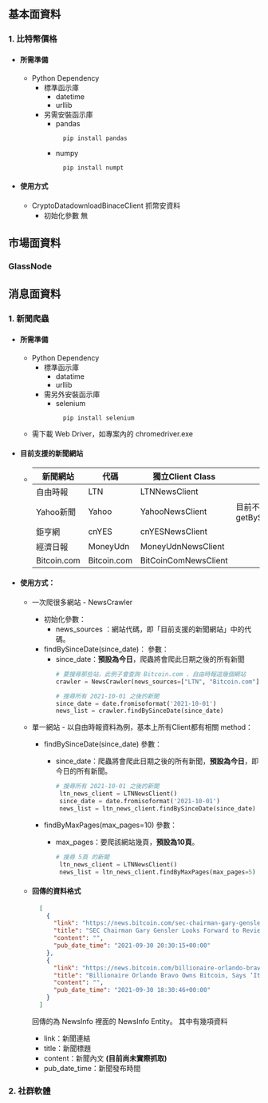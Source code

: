 ## 基本面資料
### 1. 比特幣價格
  * #### 所需準備
    * Python Dependency
      * 標準函示庫
        * datetime
        * urllib
      * 另需安裝函示庫
        * pandas
          ```shell
            pip install pandas
          ```
        * numpy
          ```shell
            pip install numpt
          ```
  * #### 使用方式
    * CryptoDatadownloadBinaceClient 抓幣安資料
      * 初始化參數
        無

## 市場面資料
### GlassNode

## 消息面資料
### 1. 新聞爬蟲
  * #### 所需準備
    * Python Dependency
      * 標準函示庫
        * datatime
        * urllib
      * 需另外安裝函示庫
        * selenium
          ```shell
            pip install selenium
          ```
    * 需下載 Web Driver，如專案內的 chromedriver.exe

* #### 目前支援的新聞網站
  * |新聞網站| 代碼 |獨立Client Class|備註|
    |--------|-----|----------|---------|
    |自由時報 |LTN|LTNNewsClient||
    |Yahoo新聞|Yahoo|YahooNewsClient|目前不支援 getBySinceDate()|
    |鉅亨網|cnYES|cnYESNewsClient||
    |經濟日報|MoneyUdn|MoneyUdnNewsClient||
    |Bitcoin.com|Bitcoin.com|BitCoinComNewsClient||



* #### 使用方式：
  * 一次爬很多網站 - NewsCrawler
    * 初始化參數：
      * news_sources ：網站代碼，即「目前支援的新聞網站」中的代碼。
    * findBySinceDate(since_date)：
      參數：
      * since_date：**預設為今日**，爬蟲將會爬此日期之後的所有新聞
        ```Python
        # 要搜尋那些站，此例子會查詢 Bitcoin.com 、自由時報這幾個網站
        crawler = NewsCrawler(news_sources=["LTN", "Bitcoin.com"])

        # 搜尋所有 2021-10-01 之後的新聞
        since_date = date.fromisoformat('2021-10-01')
        news_list = crawler.findBySinceDate(since_date)
        ```

  * 單一網站 - 以自由時報資料為例，基本上所有Client都有相關 method：
    * findBySinceDate(since_date)
      參數：

      * since_date：爬蟲將會爬此日期之後的所有新聞，**預設為今日**，即今日的所有新聞。
        ```Python
        # 搜尋所有 2021-10-01 之後的新聞
         ltn_news_client = LTNNewsClient()
         since_date = date.fromisoformat('2021-10-01')
         news_list = ltn_news_client.findBySinceDate(since_date)
        ```
    * findByMaxPages(max_pages=10)
      參數：

      * max_pages：要爬該網站幾頁，**預設為10頁**。
        ```Python
        # 搜尋 5頁 的新聞
         ltn_news_client = LTNNewsClient()
         news_list = ltn_news_client.findByMaxPages(max_pages=5)
        ```

  * #### 回傳的資料格式
    ```json
      [
        {
          "link": "https://news.bitcoin.com/sec-chairman-gary-gensler-looks-forward-review-bitcoin-futures-etf-filings/",
          "title": "SEC Chairman Gary Gensler Looks Forward to Review of Bitcoin Futures ETF Filings",
          "content": "",
          "pub_date_time": "2021-09-30 20:30:15+00:00"
        },
        {
          "link": "https://news.bitcoin.com/billionaire-orlando-bravo-owns-bitcoin-it-will-increase-significantly-very-bullish/",
          "title": "Billionaire Orlando Bravo Owns Bitcoin, Says ‘It Will Increase Significantly, I’m Very Bullish’",
          "content": "",
          "pub_date_time": "2021-09-30 18:30:46+00:00"
        }
      ]
    ```
    回傳的為 NewsInfo 裡面的 NewsInfo Entity。
    其中有幾項資料
    * link：新聞連結
    * title：新聞標題
    * content：新聞內文 **(目前尚未實際抓取)**
    * pub_date_time：新聞發布時間

### 2.  社群軟體
